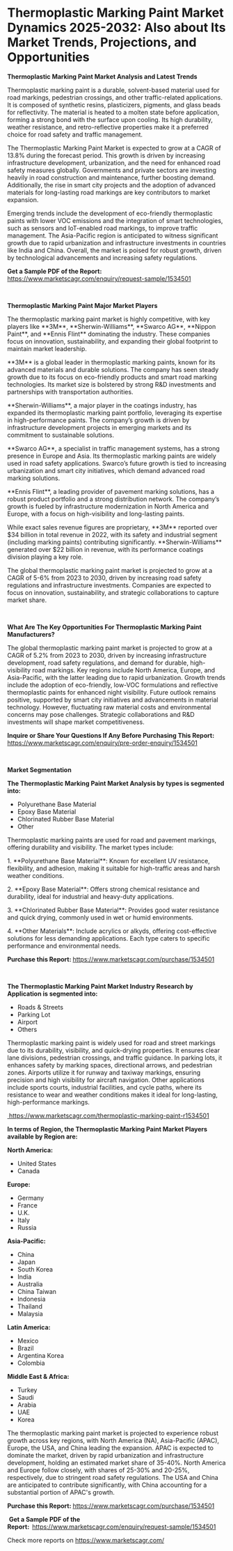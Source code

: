 <p><h1>Thermoplastic Marking Paint Market Dynamics 2025-2032: Also about Its Market Trends, Projections, and Opportunities</h1></p><p><strong>Thermoplastic Marking Paint Market Analysis and Latest Trends</strong></p>
<p><p>Thermoplastic marking paint is a durable, solvent-based material used for road markings, pedestrian crossings, and other traffic-related applications. It is composed of synthetic resins, plasticizers, pigments, and glass beads for reflectivity. The material is heated to a molten state before application, forming a strong bond with the surface upon cooling. Its high durability, weather resistance, and retro-reflective properties make it a preferred choice for road safety and traffic management.</p><p>The Thermoplastic Marking Paint Market is expected to grow at a CAGR of 13.8% during the forecast period. This growth is driven by increasing infrastructure development, urbanization, and the need for enhanced road safety measures globally. Governments and private sectors are investing heavily in road construction and maintenance, further boosting demand. Additionally, the rise in smart city projects and the adoption of advanced materials for long-lasting road markings are key contributors to market expansion.</p><p>Emerging trends include the development of eco-friendly thermoplastic paints with lower VOC emissions and the integration of smart technologies, such as sensors and IoT-enabled road markings, to improve traffic management. The Asia-Pacific region is anticipated to witness significant growth due to rapid urbanization and infrastructure investments in countries like India and China. Overall, the market is poised for robust growth, driven by technological advancements and increasing safety regulations.</p></p>
<p><strong>Get a Sample PDF of the Report:&nbsp;</strong> <a href="https://www.marketscagr.com/enquiry/request-sample/1534501?utm_campaign=1848&utm_medium=2&utm_source=Github&utm_content=ia&utm_term=26012025&utm_id=thermoplastic-marking-paint">https://www.marketscagr.com/enquiry/request-sample/1534501</a></p>
<p>&nbsp;</p>
<p><strong>Thermoplastic Marking Paint Major Market Players</strong></p>
<p><p>The thermoplastic marking paint market is highly competitive, with key players like **3M**, **Sherwin-Williams**, **Swarco AG**, **Nippon Paint**, and **Ennis Flint** dominating the industry. These companies focus on innovation, sustainability, and expanding their global footprint to maintain market leadership.</p><p>**3M** is a global leader in thermoplastic marking paints, known for its advanced materials and durable solutions. The company has seen steady growth due to its focus on eco-friendly products and smart road marking technologies. Its market size is bolstered by strong R&D investments and partnerships with transportation authorities.</p><p>**Sherwin-Williams**, a major player in the coatings industry, has expanded its thermoplastic marking paint portfolio, leveraging its expertise in high-performance paints. The company’s growth is driven by infrastructure development projects in emerging markets and its commitment to sustainable solutions.</p><p>**Swarco AG**, a specialist in traffic management systems, has a strong presence in Europe and Asia. Its thermoplastic marking paints are widely used in road safety applications. Swarco’s future growth is tied to increasing urbanization and smart city initiatives, which demand advanced road marking solutions.</p><p>**Ennis Flint**, a leading provider of pavement marking solutions, has a robust product portfolio and a strong distribution network. The company’s growth is fueled by infrastructure modernization in North America and Europe, with a focus on high-visibility and long-lasting paints.</p><p>While exact sales revenue figures are proprietary, **3M** reported over $34 billion in total revenue in 2022, with its safety and industrial segment (including marking paints) contributing significantly. **Sherwin-Williams** generated over $22 billion in revenue, with its performance coatings division playing a key role.</p><p>The global thermoplastic marking paint market is projected to grow at a CAGR of 5-6% from 2023 to 2030, driven by increasing road safety regulations and infrastructure investments. Companies are expected to focus on innovation, sustainability, and strategic collaborations to capture market share.</p></p>
<p>&nbsp;</p>
<p><strong>What Are The Key Opportunities For Thermoplastic Marking Paint Manufacturers?</strong></p>
<p><p>The global thermoplastic marking paint market is projected to grow at a CAGR of 5.2% from 2023 to 2030, driven by increasing infrastructure development, road safety regulations, and demand for durable, high-visibility road markings. Key regions include North America, Europe, and Asia-Pacific, with the latter leading due to rapid urbanization. Growth trends include the adoption of eco-friendly, low-VOC formulations and reflective thermoplastic paints for enhanced night visibility. Future outlook remains positive, supported by smart city initiatives and advancements in material technology. However, fluctuating raw material costs and environmental concerns may pose challenges. Strategic collaborations and R&D investments will shape market competitiveness.</p></p>
<p><strong>Inquire or Share Your Questions If Any Before Purchasing This Report:</strong> <a href="https://www.marketscagr.com/enquiry/pre-order-enquiry/1534501?utm_campaign=1848&utm_medium=2&utm_source=Github&utm_content=ia&utm_term=26012025&utm_id=thermoplastic-marking-paint">https://www.marketscagr.com/enquiry/pre-order-enquiry/1534501</a></p>
<p>&nbsp;</p>
<p><strong>Market Segmentation</strong></p>
<p><strong>The Thermoplastic Marking Paint Market Analysis by types is segmented into:</strong></p>
<p><ul><li>Polyurethane Base Material</li><li>Epoxy Base Material</li><li>Chlorinated Rubber Base Material</li><li>Other</li></ul></p>
<p><p>Thermoplastic marking paints are used for road and pavement markings, offering durability and visibility. The market types include:</p><p>1. **Polyurethane Base Material**: Known for excellent UV resistance, flexibility, and adhesion, making it suitable for high-traffic areas and harsh weather conditions.  </p><p>2. **Epoxy Base Material**: Offers strong chemical resistance and durability, ideal for industrial and heavy-duty applications.  </p><p>3. **Chlorinated Rubber Base Material**: Provides good water resistance and quick drying, commonly used in wet or humid environments.  </p><p>4. **Other Materials**: Include acrylics or alkyds, offering cost-effective solutions for less demanding applications. Each type caters to specific performance and environmental needs.</p></p>
<p><strong>Purchase this Report:&nbsp;</strong><a href="https://www.marketscagr.com/purchase/1534501?utm_campaign=1848&utm_medium=2&utm_source=Github&utm_content=ia&utm_term=26012025&utm_id=thermoplastic-marking-paint">https://www.marketscagr.com/purchase/1534501</a></p>
<p>&nbsp;</p>
<p><strong>The Thermoplastic Marking Paint Market Industry Research by Application is segmented into:</strong></p>
<p><ul><li>Roads & Streets</li><li>Parking Lot</li><li>Airport</li><li>Others</li></ul></p>
<p><p>Thermoplastic marking paint is widely used for road and street markings due to its durability, visibility, and quick-drying properties. It ensures clear lane divisions, pedestrian crossings, and traffic guidance. In parking lots, it enhances safety by marking spaces, directional arrows, and pedestrian zones. Airports utilize it for runway and taxiway markings, ensuring precision and high visibility for aircraft navigation. Other applications include sports courts, industrial facilities, and cycle paths, where its resistance to wear and weather conditions makes it ideal for long-lasting, high-performance markings.</p></p>
<p><a href="https://www.marketscagr.com/thermoplastic-marking-paint-r1534501?utm_campaign=1848&utm_medium=2&utm_source=Github&utm_content=ia&utm_term=26012025&utm_id=thermoplastic-marking-paint">&nbsp;https://www.marketscagr.com/thermoplastic-marking-paint-r1534501</a></p>
<p><strong>In terms of Region, the Thermoplastic Marking Paint Market Players available by Region are:</strong></p>
<p>
    <p> <strong> North America: </strong>
        <ul>
            <li>United States</li>
            <li>Canada</li>
        </ul>
        </p> 
    <p> <strong> Europe: </strong>
        <ul>
            <li>Germany</li>
            <li>France</li>
            <li>U.K.</li>
            <li>Italy</li>
            <li>Russia</li>
        </ul>
        </p> 
    <p> <strong> Asia-Pacific: </strong>
        <ul>
            <li>China</li>
            <li>Japan</li>
            <li>South Korea</li>
            <li>India</li>
            <li>Australia</li>
            <li>China Taiwan</li>
            <li>Indonesia</li>
            <li>Thailand</li>
            <li>Malaysia</li>
        </ul>
        </p> 
    <p> <strong> Latin America: </strong>
        <ul>
            <li>Mexico</li>
            <li>Brazil</li>
            <li>Argentina Korea</li>
            <li>Colombia</li>
        </ul>
        </p> 
    <p> <strong> Middle East & Africa: </strong>
        <ul>
            <li>Turkey</li>
            <li>Saudi</li>
            <li>Arabia</li>
            <li>UAE</li>
            <li>Korea</li>
        </ul>
    </p>
    </p>
<p><p>The thermoplastic marking paint market is projected to experience robust growth across key regions, with North America (NA), Asia-Pacific (APAC), Europe, the USA, and China leading the expansion. APAC is expected to dominate the market, driven by rapid urbanization and infrastructure development, holding an estimated market share of 35-40%. North America and Europe follow closely, with shares of 25-30% and 20-25%, respectively, due to stringent road safety regulations. The USA and China are anticipated to contribute significantly, with China accounting for a substantial portion of APAC's growth.</p></p>
<p><strong>Purchase this Report: </strong><a href="https://www.marketscagr.com/purchase/1534501?utm_campaign=1848&utm_medium=2&utm_source=Github&utm_content=ia&utm_term=26012025&utm_id=thermoplastic-marking-paint">https://www.marketscagr.com/purchase/1534501</a></p>
<p>&nbsp;<strong>Get a Sample PDF of the Report:&nbsp;&nbsp;</strong><a href="https://www.marketscagr.com/enquiry/request-sample/1534501?utm_campaign=1848&utm_medium=2&utm_source=Github&utm_content=ia&utm_term=26012025&utm_id=thermoplastic-marking-paint">https://www.marketscagr.com/enquiry/request-sample/1534501</a></p>
<p><strong></strong></p>
<p>Check more reports on <a href="https://www.marketscagr.com/?utm_campaign=1848&utm_medium=2&utm_source=Github&utm_content=ia&utm_term=26012025&utm_id=thermoplastic-marking-paint">https://www.marketscagr.com/</a></p>